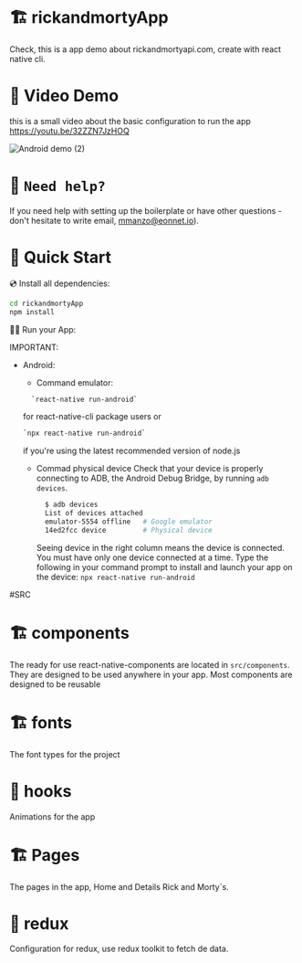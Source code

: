# 🏗 rickandmortyApp

Check, this is a app demo about rickandmortyapi.com, create with react native cli.
# 🚀 Video Demo
this is a small video about the basic configuration to run the app https://youtu.be/32ZZN7JzHOQ

![Android demo  (2)](https://res.cloudinary.com/marcos020499/image/upload/v1661894698/ezgif.com-gif-maker_ke1xdp.gif)

# 🤝 `Need help?`

If you need help with setting up the boilerplate or have other questions - don't hesitate to write email, mmanzo@eonnet.io).

# 🚀 Quick Start

💿 Install all dependencies:

```sh
cd rickandmortyApp
npm install


```

🚴‍♂️ Run your App:

IMPORTANT:

- Android:
  - Command emulator:
  ```sh
    `react-native run-android`
    ```
    for react-native-cli package users or 
    ```sh
    `npx react-native run-android`
    ```
    if you're using the latest recommended version of node.js
  
  - Commad physical device
    Check that your device is properly connecting to ADB, the Android Debug Bridge, by running `adb devices`.
    ```sh
      $ adb devices
      List of devices attached
      emulator-5554 offline   # Google emulator
      14ed2fcc device         # Physical device
     ```
    Seeing device in the right column means the device is connected. You must have only one device connected at a time.
    Type the following in your command prompt to install and launch your app on the device:
    `npx react-native run-android` 

#SRC 
# 🏗 components
The ready for use react-native-components are located in `src/components`. They are designed to be used anywhere in your app. Most components are designed to be reusable
# 🏗 fonts
The font types for the project
# 🧰 hooks 
Animations for the app
# 🏗 Pages
The pages in the app, Home and Details Rick and Morty`s.
# 🧰 redux
Configuration for redux, use redux toolkit to fetch de data.
